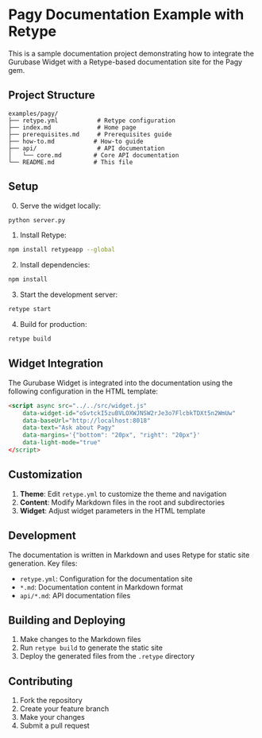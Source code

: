 # Pagy Documentation Example with Retype

This is a sample documentation project demonstrating how to integrate the Gurubase Widget with a Retype-based documentation site for the Pagy gem.

## Project Structure

```
examples/pagy/
├── retype.yml           # Retype configuration
├── index.md             # Home page
├── prerequisites.md     # Prerequisites guide
├── how-to.md           # How-to guide
├── api/                 # API documentation
│   └── core.md         # Core API documentation
└── README.md           # This file
```

## Setup

0. Serve the widget locally:

```bash
python server.py
```

1. Install Retype:
```bash
npm install retypeapp --global
```

2. Install dependencies:
```bash
npm install
```

3. Start the development server:
```bash
retype start
```

4. Build for production:
```bash
retype build
```

## Widget Integration

The Gurubase Widget is integrated into the documentation using the following configuration in the HTML template:

```html
<script async src="../../src/widget.js" 
    data-widget-id="oSvtckI5zuBVLOXWJNSW2rJe3o7FlcbkTDXt5n2WmUw"
    data-baseUrl="http://localhost:8018"
    data-text="Ask about Pagy"
    data-margins='{"bottom": "20px", "right": "20px"}'
    data-light-mode="true"
</script>
```

## Customization

1. **Theme**: Edit `retype.yml` to customize the theme and navigation
2. **Content**: Modify Markdown files in the root and subdirectories
3. **Widget**: Adjust widget parameters in the HTML template

## Development

The documentation is written in Markdown and uses Retype for static site generation. Key files:

- `retype.yml`: Configuration for the documentation site
- `*.md`: Documentation content in Markdown format
- `api/*.md`: API documentation files

## Building and Deploying

1. Make changes to the Markdown files
2. Run `retype build` to generate the static site
3. Deploy the generated files from the `.retype` directory

## Contributing

1. Fork the repository
2. Create your feature branch
3. Make your changes
4. Submit a pull request 